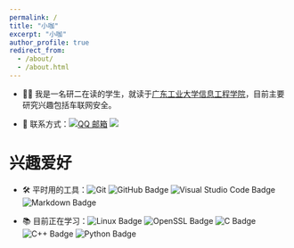 ```yaml
---
permalink: /
title: "小咖"
excerpt: "小咖"
author_profile: true
redirect_from: 
  - /about/
  - /about.html
---
```

* 👨‍💼 我是一名研二在读的学生，就读于[广东工业大学信息工程学院](https://www.gdut.edu.cn/)，目前主要研究兴趣包括车联网安全。

* 📧 联系方式：<a href="mailto:1756256417@qq.com"><img src="https://img.shields.io/badge/QQ%20Mail-000000?logo=tencent-qq&logoColor=white" alt="QQ 邮箱" /></a>
<a href="https://blog.csdn.net/qq_51348866/"><img src="https://img.shields.io/badge/CSDN-论坛-c32136" /></a>



兴趣爱好
======
* 🛠️ 平时用的工具：![Git](https://img.shields.io/badge/-Git-000000?logo=git&logoColor=FF7043) ![GitHub Badge](https://img.shields.io/badge/GitHub-181717?logo=github&logoColor=fff&style=flat) ![Visual Studio Code Badge](https://img.shields.io/badge/Visual%20Studio%20Code-007ACC?logo=visualstudiocode&logoColor=fff&style=flat) ![Markdown Badge](https://img.shields.io/badge/Markdown-3776AB?logo=markdown&logoColor=fff&style=flat)

* 📚 目前正在学习：![Linux Badge](https://img.shields.io/badge/Linux-FCC624?logo=linux&logoColor=000&style=flat) ![OpenSSL Badge](https://img.shields.io/badge/OpenSSL-721412?logo=openssl&style=flar) ![C Badge](https://img.shields.io/badge/C-A8B9CC?logo=c&logoColor=fff&style=flat) ![C++ Badge](https://img.shields.io/badge/C%2B%2B-00599C?logo=cplusplus&logoColor=fff&style=flat) ![Python Badge](https://img.shields.io/badge/Python-3776AB?logo=python&logoColor=fff&style=flat) 

<!-- * ✨ 阅读书籍：《霍乱时期的爱情》《了不起的盖茨比》《许三观卖血记》《活着》《小王子》《半生缘》《红玫瑰与白玫瑰》《红与黑》等。

* 🎮 其他：王者荣耀、桌球。 -->